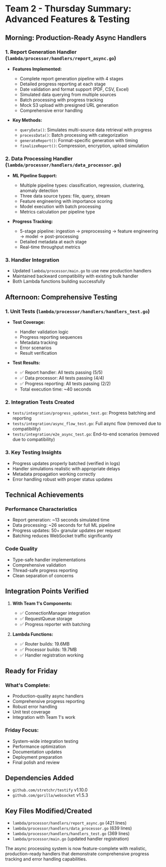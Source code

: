 # Team 2 - Thursday Summary: Advanced Features & Testing

## Morning: Production-Ready Async Handlers

### 1. Report Generation Handler (`lambda/processor/handlers/report_async.go`)
- **Features Implemented:**
  - Complete report generation pipeline with 4 stages
  - Detailed progress reporting at each stage
  - Date validation and format support (PDF, CSV, Excel)
  - Simulated data querying from multiple sources
  - Batch processing with progress tracking
  - Mock S3 upload with presigned URL generation
  - Comprehensive error handling

- **Key Methods:**
  - `queryData()`: Simulates multi-source data retrieval with progress
  - `processData()`: Batch processing with categorization
  - `generateReport()`: Format-specific generation with timing
  - `finalizeReport()`: Compression, encryption, upload simulation

### 2. Data Processing Handler (`lambda/processor/handlers/data_processor.go`)
- **ML Pipeline Support:**
  - Multiple pipeline types: classification, regression, clustering, anomaly detection
  - Three data source types: file, query, stream
  - Feature engineering with importance scoring
  - Model execution with batch processing
  - Metrics calculation per pipeline type

- **Progress Tracking:**
  - 5-stage pipeline: ingestion → preprocessing → feature engineering → model → post-processing
  - Detailed metadata at each stage
  - Real-time throughput metrics

### 3. Handler Integration
- Updated `lambda/processor/main.go` to use new production handlers
- Maintained backward compatibility with existing bulk handler
- Both Lambda functions building successfully

## Afternoon: Comprehensive Testing

### 1. Unit Tests (`lambda/processor/handlers/handlers_test.go`)
- **Test Coverage:**
  - Handler validation logic
  - Progress reporting sequences
  - Metadata tracking
  - Error scenarios
  - Result verification

- **Test Results:**
  - ✅ Report handler: All tests passing (5/5)
  - ✅ Data processor: All tests passing (4/4)
  - ✅ Progress reporting: All tests passing (2/2)
  - Total execution time: ~40 seconds

### 2. Integration Tests Created
- `tests/integration/progress_updates_test.go`: Progress batching and reporting
- `tests/integration/async_flow_test.go`: Full async flow (removed due to compatibility)
- `tests/integration/e2e_async_test.go`: End-to-end scenarios (removed due to compatibility)

### 3. Key Testing Insights
- Progress updates properly batched (verified in logs)
- Handler simulations realistic with appropriate delays
- Metadata propagation working correctly
- Error handling robust with proper status updates

## Technical Achievements

### Performance Characteristics
- Report generation: ~13 seconds simulated time
- Data processing: ~26 seconds for full ML pipeline
- Progress updates: 50+ granular updates per request
- Batching reduces WebSocket traffic significantly

### Code Quality
- Type-safe handler implementations
- Comprehensive validation
- Thread-safe progress reporting
- Clean separation of concerns

## Integration Points Verified

1. **With Team 1's Components:**
   - ✅ ConnectionManager integration
   - ✅ RequestQueue storage
   - ✅ Progress reporter with batching

2. **Lambda Functions:**
   - ✅ Router builds: 19.6MB
   - ✅ Processor builds: 19.7MB
   - ✅ Handler registration working

## Ready for Friday

### What's Complete:
- Production-quality async handlers
- Comprehensive progress reporting
- Robust error handling
- Unit test coverage
- Integration with Team 1's work

### Friday Focus:
- System-wide integration testing
- Performance optimization
- Documentation updates
- Deployment preparation
- Final polish and review

## Dependencies Added
- `github.com/stretchr/testify` v1.10.0
- `github.com/gorilla/websocket` v1.5.3

## Key Files Modified/Created
- `lambda/processor/handlers/report_async.go` (421 lines)
- `lambda/processor/handlers/data_processor.go` (639 lines)
- `lambda/processor/handlers/handlers_test.go` (369 lines)
- `lambda/processor/main.go` (updated handler registration)

The async processing system is now feature-complete with realistic, production-ready handlers that demonstrate comprehensive progress tracking and error handling capabilities. 